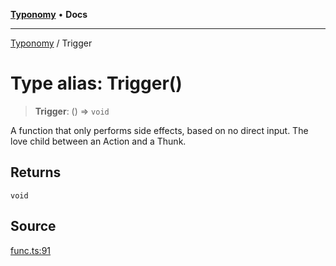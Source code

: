[**Typonomy**](../README.md) • **Docs**

***

[Typonomy](../globals.md) / Trigger

# Type alias: Trigger()

> **Trigger**: () => `void`

A function that only performs side effects, based on no direct input.
The love child between an Action and a Thunk.

## Returns

`void`

## Source

[func.ts:91](https://github.com/softcraft-development/typonomy/blob/ed30302645156be7a3415a48b3f38706435f25d3/src/func.ts#L91)
